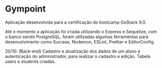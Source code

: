# Gympoint

Aplicação desenvolvida para a certificação do bootcamp GoStack 9.0.

Até o momento a aplicação foi criada utilizando o Express e Sequelize, com o banco sendo PostgreSQL, foram utilizadas algumas ferramentas 
para desenvolvimento como Sucrase, Nodemon, ESLint, Prettier e EditorConfig.

20/10: (Back-end) Cadastro e atualização dos dados de um aluno e autenticação do administrador, para realizar o cadastro e edição. 
Tabela users e students criadas.
